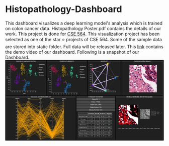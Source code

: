 # Histopathology-Dashboard

This dashboard visualizes a deep learning model's analysis which is trained on colon cancer data. Histopathology Poster.pdf contains the details of our work. This project is done for [CSE 564](https://www3.cs.stonybrook.edu/~mueller/teaching/cse564/index.html). This visualization project has been selected as one of the star :star: projects of CSE 564. Some of the sample data are stored into static folder. Full data will be released later. 
This [link](https://www.youtube.com/watch?v=47IHEceO4hA&list=PLyCRt3MN8s8OJp-M5UdCQv-NDllAqJOb5&index=3) contains the demo video of our dashboard.
Following is a snapshot of our Dashboard.
![Dashboard](Dash.png)
